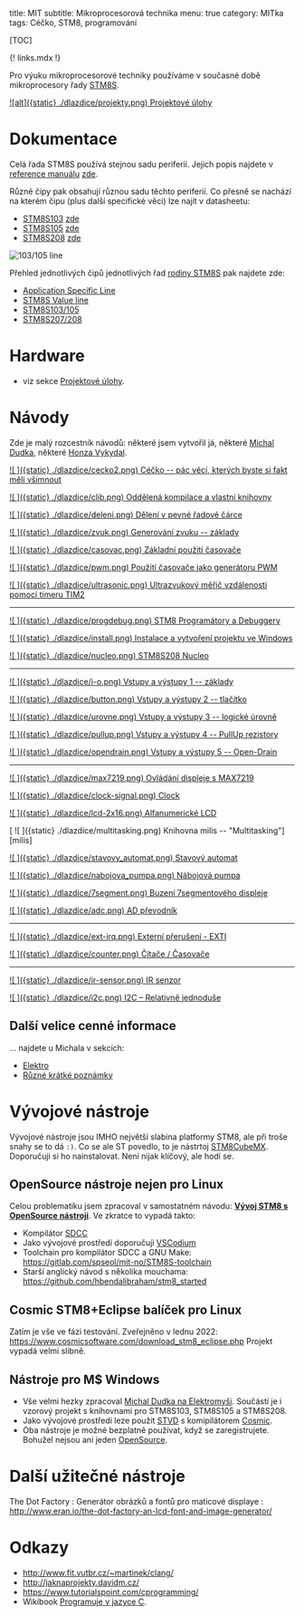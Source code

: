 title: MIT
subtitle: Mikroprocesorová technika
menu: true
category: MITka
tags: Céčko, STM8, programování

[TOC]

{! links.mdx !}


Pro výuku mikroprocesorové techniky používáme v současné době mikroprocesory řady 
[STM8S](https://www.st.com/en/microcontrollers-microprocessors/stm8s-series.html).


<div markdown="1" class="dlazdice flex-center">

[
![alt]({static} ./dlazdice/projekty.png)
Projektové úlohy
]({filename}./projekty.md)

</div>

Dokumentace
========================

Celá řada STM8S používá stejnou sadu periferií. Jejich popis najdete
v [reference manuálu](https://duckduckgo.com/?q=STM8S+reference+manual)
[zde](https://www.st.com/content/ccc/resource/technical/document/reference_manual/9a/1b/85/07/ca/eb/4f/dd/CD00190271.pdf/files/CD00190271.pdf/jcr:content/translations/en.CD00190271.pdf).

Různé čipy pak obsahují různou sadu těchto periferií. Co přesně se nachází na
kterém čipu (plus další specifické věci) lze najít v datasheetu:

* [STM8S103](https://search.brave.com/search?q=STM8S103+datasheet)
  [zde](https://www.st.com/resource/en/datasheet/stm8s103f2.pdf)
* [STM8S105](https://search.brave.com/search?q=STM8S105+datasheet)
  [zde](https://www.st.com/resource/en/datasheet/stm8s105c4.pdf)
* [STM8S208](https://search.brave.com/search?q=STM8S208+datasheet)
  [zde](https://www.st.com/resource/en/datasheet/stm8s207mb.pdf)

![103/105 line](https://www.st.com/content/ccc/fragment/product_related/line_information/line_level_diagram/group0/b0/7b/7c/ec/41/2e/4a/8e/obn-stm8s103105-line-ln754/files/obn-stm8s103105-line-ln754.jpg/jcr:content/translations/en.obn-stm8s103105-line-ln754.jpg)

Přehled jednotlivých čipů jednotlivých řad
[rodiny STM8S](https://www.st.com/en/microcontrollers-microprocessors/stm8s-series.html)
pak najdete zde:

* [ Application Specific Line](https://www.st.com/en/microcontrollers-microprocessors/stm8s-application-specific-line.html)
* [STM8S Value line](https://www.st.com/en/microcontrollers-microprocessors/stm8s-value-line.html)
* [STM8S103/105](https://www.st.com/en/microcontrollers-microprocessors/stm8s103-105.html)
* [STM8S207/208](https://www.st.com/en/microcontrollers-microprocessors/stm8s207-208.html)

Hardware 
================================================

* viz sekce [Projektové úlohy]({filename}./projekty.md).


Návody
==============================

Zde je malý rozcestník návodů: některé jsem vytvořil já, některé 
[Michal Dudka](http://elektromys.eu/stm8.php), některé 
[Honza Vykydal](https://gitlab.com/wykys/).


<div markdown="1" class="dlazdice">

[
 ![ ]({static} ./dlazdice/cecko2.png)
 Céčko --  pác věcí, kterých byste si fakt měli všimnout
]({filename}./cecko.md)


[
 ![ ]({static} ./dlazdice/clib.png)
 Oddělená kompilace a vlastní knihovny
]({filename}./kompilace_knihovny.md)

[  ![ ]({static} ./dlazdice/deleni.png)
   Dělení v pevné řadové čárce
]({filename}./deleni_fixpoint.md)

[ 
![ ]({static} ./dlazdice/zvuk.png)
Generování zvuku -- základy]({filename}./zvuk-zaklad.md)

[
![ ]({static} ./dlazdice/casovac.png)
Základní použití časovače]({filename}./casovace.md)

[
![ ]({static} ./dlazdice/pwm.png)
Použití časovače jako generátoru PWM]({filename}./pwm.md)

[
![ ]({static} ./dlazdice/ultrasonic.png)
Ultrazvukový měřič vzdálenosti pomocí timeru TIM2]({filename}./tim2_ultrasonic.md)

</div>

------------------------------------------------

<div markdown="1" class="dlazdice">

[
![ ]({static} ./dlazdice/progdebug.png)
STM8 Programátory a Debuggery](http://elektromys.eu/clanky/stm8_0_stvp/clanek.html)

[
![ ]({static} ./dlazdice/install.png)
Instalace a vytvoření projektu ve Windows](http://elektromys.eu/clanky/stm8_2_stvd/clanek.html)

[
![ ]({static} ./dlazdice/nucleo.png)
STM8S208 Nucleo](http://elektromys.eu/clanky/stm8_1_nucleo/clanek.html)

</div>


------------------------------------------------

<div markdown="1" class="dlazdice">

[
![ ]({static} ./dlazdice/i-o.png)
Vstupy a výstupy 1 -- základy](http://elektromys.eu/clanky/stm8_3_gpio1/clanek.html)

[
![ ]({static} ./dlazdice/button.png)
Vstupy a výstupy 2 -- tlačítko](http://elektromys.eu/clanky/stm8_4_gpio2/clanek.html)

[
![ ]({static} ./dlazdice/urovne.png)
Vstupy a výstupy 3 -- logické úrovně](http://elektromys.eu/clanky/stm8_5_gpio3/clanek.html)

[
![ ]({static} ./dlazdice/pullup.png)
Vstupy a výstupy 4 -- PullUp rezistory](http://elektromys.eu/clanky/stm8_6_gpio4/clanek.html)

[
![ ]({static} ./dlazdice/opendrain.png)
Vstupy a výstupy 5 -- Open-Drain](http://elektromys.eu/clanky/stm8_7_gpio5/clanek.html)

</div>

------------------------------------------------

<div markdown="1" class="dlazdice">


[
![ ]({static} ./dlazdice/max7219.png)
Ovládání displeje s MAX7219](http://elektromys.eu/clanky/stm8_8_max7219/clanek.html)

[
![ ]({static} ./dlazdice/clock-signal.png)
Clock](http://elektromys.eu/clanky/stm8_9_clock/clanek.html)

[
![ ]({static} ./dlazdice/lcd-2x16.png)
Alfanumerické LCD](http://elektromys.eu/clanky/stm8_10_lcd/clanek.html)

[
![ ]({static} ./dlazdice/multitasking.png)
Knihovna milis -- "Multitasking"][milis]

[
![ ]({static} ./dlazdice/stavovy_automat.png)
Stavový automat](http://elektromys.eu/clanky/stm8_12_automat/clanek.html)

[
![ ]({static} ./dlazdice/nabojova_pumpa.png)
Nábojová pumpa](http://elektromys.eu/clanky/stm8_13_chargepump/clanek.html)

[
![ ]({static} ./dlazdice/7segment.png)
Buzení 7segmentového displeje](http://elektromys.eu/clanky/stm8_14_7seg/clanek.html)

[
![ ]({static} ./dlazdice/adc.png)
AD převodník](http://elektromys.eu/clanky/stm8_15_adc1/clanek.html)

</div>

------------------------------------------------

<div markdown="1" class="dlazdice">

[
![ ]({static} ./dlazdice/ext-irq.png)
Externí přerušení - EXTI](https://gitlab.com/wykys/stm8-xikon/-/tree/main/exti)

[
![ ]({static} ./dlazdice/counter.png)
Čítače / Časovače](https://gitlab.com/wykys/stm8-xikon/-/tree/main/tim)

</div>

------------------------------------------------

<div markdown="1" class="dlazdice">

[
![ ]({static} ./dlazdice/ir-sensor.png)
IR senzor](http://elektromys.eu/clanky/avr1_adc2/clanek.html)

[
![ ]({static} ./dlazdice/i2c.png)
I2C – Relativně jednoduše](http://elektromys.eu/clanky/ele_i2c/clanek.html)

</div>


Další velice cenné informace 
------------------------------------------------
... najdete u Michala v sekcích:

* [Elektro](http://elektromys.eu/elektro.php)
* [Různé krátké poznámky](http://elektromys.eu/kratke.php)


Vývojové nástroje
=====================================

Vývojové nástroje jsou IMHO největší slabina platformy STM8,
ale při troše snahy se to dá `:)`. Co se ale ST povedlo, to je nástrtoj
[STM8CubeMX](https://www.st.com/en/development-tools/stm8cubemx.html).
Doporučuji si ho nainstalovat. Není nijak klíčový, ale hodí se.


OpenSource nástroje nejen pro Linux
-------------------------------------

Celou problematiku jsem zpracoval v samostatném návodu: 
**[Vývoj STM8 s OpenSource nástroji]({filename}/mit/stm8oss.md)**. 
Ve zkratce to vypadá takto: 

* Kompilátor [SDCC](http://sdcc.sourceforge.net/)
* Jako vývojové prostředí doporučuji [VSCodium](https://vscodium.com/)
* Toolchain pro kompilátor SDCC a GNU Make: <https://gitlab.com/spseol/mit-no/STM8S-toolchain>
* Starší anglický návod s několika mouchama: <https://github.com/hbendalibraham/stm8_started>

Cosmic STM8+Eclipse balíček pro Linux
-----------------------------------------

Zatím je vše ve fázi testování. Zveřejněno v lednu 2022:
<https://www.cosmicsoftware.com/download_stm8_eclipse.php>
Projekt vypadá velmi slibně.

Nástroje pro M$ Windows
--------------------------------

* Vše velmi hezky zpracoval 
  [Michal Dudka na Elektromyši](http://elektromys.eu/clanky/stm8_2_stvd/clanek.html).
  Součástí je i vzorový projekt s knihovnami pro STM8S103, STM8S105 a STM8S208.
* Jako vývojové prostředí leze použít
  [STVD](https://www.st.com/en/development-tools/stvd-stm8.html)
  s komipilátorem
  [Cosmic](https://www.cosmicsoftware.com/download_stm8_free.php).
* Oba nástroje je možné bezplatně používat, když se zaregistrujete. Bohužel
  nejsou ani jeden 
  [OpenSource](https://cs.wikipedia.org/wiki/Otevřený_software).


Další užitečné nástroje
===============================

The Dot Factory
: Generátor obrázků a fontů pro maticové displaye
: <http://www.eran.io/the-dot-factory-an-lcd-font-and-image-generator/>

Odkazy
============================================

* <http://www.fit.vutbr.cz/~martinek/clang/>
* <http://jaknaprojekty.davidm.cz/>
* <https://www.tutorialspoint.com/cprogramming/>
* Wikibook [Programuje v jazyce C](https://cs.wikipedia.org/wiki/C_(programovací_jazyk)).

